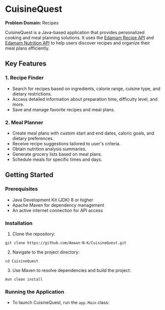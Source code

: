# CuisineQuest

**Problem Domain:** Recipes

CuisineQuest is a Java-based application that provides personalized cooking and meal planning solutions. It uses the [Edamam Recipe API](https://developer.edamam.com/edamam-docs-recipe-api) and [Edamam Nutrition API](https://developer.edamam.com/edamam-docs-nutrition-api) to help users discover recipes and organize their meal plans efficiently.

## Key Features

### 1. Recipe Finder

- Search for recipes based on ingredients, calorie range, cuisine type, and dietary restrictions.
- Access detailed information about preparation time, difficulty level, and more.
- Save and manage favorite recipes and meal plans.

### 2. Meal Planner

- Create meal plans with custom start and end dates, caloric goals, and dietary preferences.
- Receive recipe suggestions tailored to user's criteria.
- Obtain nutrition analysis summaries.
- Generate grocery lists based on meal plans.
- Schedule meals for specific times and days.

## Getting Started

### Prerequisites

- Java Development Kit (JDK) 8 or higher
- Apache Maven for dependency management
- An active internet connection for API access

### Installation

1. Clone the repository:
```
git clone https://github.com/Amaan-N-K/CuisineQuest.git
```
2. Navigate to the project directory:
```
cd CuisineQuest
```
3. Use Maven to resolve dependencies and build the project:
```
mvn clean install

```
### Running the Application

- To launch CuisineQuest, run the `app.Main` class: 
